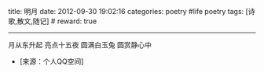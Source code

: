 title: 明月
date: 2012-09-30 19:02:16
categories: poetry #life poetry
tags: [诗歌,散文,随记]  # <!--more-->
reward: true

---

月从东升起
亮点十五夜
圆满白玉兔
圆赏静心中

<!--more-->

- [来源：个人QQ空间]
